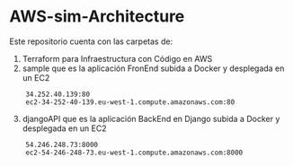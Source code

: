 # AWS-sim-Architecture

Este repositorio cuenta con las carpetas de:
1. Terraform para Infraestructura con Código en AWS
2. sample que es la aplicación FronEnd subida a Docker y desplegada en un EC2 
  ``` 
      34.252.40.139:80
      ec2-34-252-40-139.eu-west-1.compute.amazonaws.com:80
  ```
3. djangoAPI que es la aplicación BackEnd en Django subida a Docker y desplegada en un EC2 
  ``` 
      54.246.248.73:8000
      ec2-54-246-248-73.eu-west-1.compute.amazonaws.com:8000
  ```
